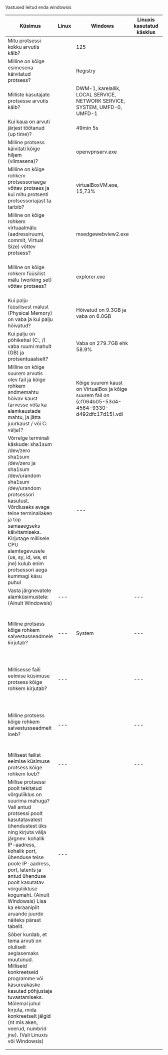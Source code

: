 Vastused leitud enda windowsis

|  Küsimus | Linux |  Windows |   Linuxis kasutatud käsklus| Windowsis kasutatud tööriist  |
|---|---|---|---|---|
| Mitu protsessi kokku arvutis käib?  |   | 125  |   | Task Manager -> jõudlus  |
| Milline on kõige esimesena käivitatud protsess?  |   | Registry  |   | Process explorer-> Start time  |
|Milliste kasutajate protsesse arvutis käib?   |   |  DWM-1, karelallik, LOCAL SERVICE, NETWORK SERVICE, SYSTEM, UMFD-0, UMFD-1 |   |  Task Manager-> üksikasajd |
|  Kui kaua on arvuti järjest töötanud (up time)? |   |  49min 5s |   |Task Manager -> Jõudlus   |
| Milline protsess käivitati kõige hiljem (viimasena)?  |   | openvpnserv.exe  |   | Process explorer -> Start time  |
| Milline on kõige rohkem protsessoriaega võttev protsess ja kui mitu protsenti protsessoriajast ta tarbib?  |   |  virtualBoxVM.exe, 15,73%  |   | Process Explorer ->vaatan CPU time järgi  |
|Milline on kõige rohkem virtuaalmälu (aadressiruumi, commit, Virtual Size) võttev protsess?   |   | msedgewebview2.exe  |   |  Process explorer -> Process Memory -> virtual size |
|Milline on kõige rohkem füüsilist mälu (working set) võttev protsess?   |   | explorer.exe  |   |Process Explorer -> vaatan suurimat working set-i   |
|Kui palju füüsilisest mälust (Physical Memory) on vaba ja kui palju hõivatud?   |   |Hõivatud on 9.3GB ja vaba on 6.0GB   |   | Task Manager -> Jõudlus -> Memory  |
|Kui palju on põhikettal (C:, /) vaba ruumi mahult (GB) ja protsentuaalselt?   |   | Vaba on 279.7GB ehk 58.9%   |   | WinDirStat  |
|Milline on kõige suurem arvutis olev fail ja kõige rohkem andmemahtu hõivav kaust (arvesse võta ka alamkaustade mahtu, ja jätta juurkaust / või C: välja)?   |   | Kõige suurem kaust on VirtualBox ja kõige suurem fail on {cf064b05-53d4-4564-9330-d492dfc17d15}.vdi  |   | WindirStat ja windows explorer -> C: -> search Windows (C:) - size:Gigantic  |
| Võrrelge terminali käskude: sha1sum /dev/zero  sha1sum /dev/zero ja sha1sum /dev/urandom  sha1sum /dev/urandom protsessori kasutust. Võrdluseks avage teine terminaliaken ja top samaaegseks käivitamiseks. Kirjutage millisele CPU alamtegevusele (us, sy, id, wa, st jne) kulub enim protsessori aega kummagi käsu puhul  |   |  --- |   |  --- |
| Vasta järgnevatele alamküsimustele: (Ainult Windowsis) | --- |   |  --- |   |
|  Milline protsess kõige rohkem salvestusseadmele kirjutab? |---   | System  |  --- |Resource Monitor ->Disk -> Processes with Disk activity -> write (B/sec)   |
| Millisesse faili eelmise küsimuse protsess kõige rohkem kirjutab? | ---  |   | ---  |Resource Monitor ->Disk -> Disk activity -> write (B/sec)   |
| Milline protsess kõige rohkem salvestusseadmelt loeb?  |  --- |   | ---  |  Resource Monitor ->Disk -> Processes with Disk activity -> Read (B/sec) |
|Millisest failist eelmise küsimuse protsess kõige rohkem loeb?   | ---  |   | ---  |   |
|  Millise protsessi poolt tekitatud võrguliiklus on suurima mahuga? Vali antud protsessi poolt kasutatavatest ühendustest üks ning kirjuta välja järgnev: kohalik IP-aadress, kohalik port, ühenduse teise poole IP-aadress, port, latents ja antud ühenduse poolt kasutatav võrguliikluse kogumaht. (Ainult Windowsis) Lisa ka ekraanipilt aruande juurde näiteks pärast tabelit. | ---  |   |   |   |
| Sõber kurdab, et tema arvuti on oluliselt aeglasemaks muutunud. Milliseid konkreetseid programme või käsureakäske kasutad põhjustaja tuvastamiseks. Mõlemal juhul kirjuta, mida konkreetselt jälgid (nt mis aken, veerud, numbrid jne). (Vali Linuxis või Windowsis)  |   |   |   |   |
|   |   |   |   |   |
|   |   |   |   |   |

